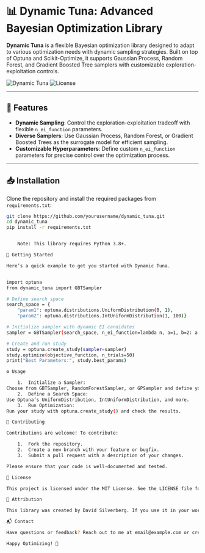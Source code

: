 # 📊 Dynamic Tuna: Advanced Bayesian Optimization Library

**Dynamic Tuna** is a flexible Bayesian optimization library designed to adapt to various optimization needs with dynamic sampling strategies. Built on top of Optuna and Scikit-Optimize, it supports Gaussian Process, Random Forest, and Gradient Boosted Tree samplers with customizable exploration-exploitation controls.

![Dynamic Tuna](https://img.shields.io/badge/bayesian-optimization-blue.svg) ![License](https://img.shields.io/badge/license-MIT-green)

---

## 🌟 Features

- **Dynamic Sampling**: Control the exploration-exploitation tradeoff with flexible `n_ei_function` parameters.
- **Diverse Samplers**: Use Gaussian Process, Random Forest, or Gradient Boosted Trees as the surrogate model for efficient sampling.
- **Customizable Hyperparameters**: Define custom `n_ei_function` parameters for precise control over the optimization process.

---

## 📥 Installation

Clone the repository and install the required packages from `requirements.txt`:

```bash
git clone https://github.com/yourusername/dynamic_tuna.git
cd dynamic_tuna
pip install -r requirements.txt


	Note: This library requires Python 3.8+.

🚀 Getting Started

Here’s a quick example to get you started with Dynamic Tuna.


import optuna
from dynamic_tuna import GBTSampler

# Define search space
search_space = {
    "param1": optuna.distributions.UniformDistribution(0, 1),
    "param2": optuna.distributions.IntUniformDistribution(1, 100)}

# Initialize sampler with dynamic EI candidates
sampler = GBTSampler(search_space, n_ei_function=lambda n, a=1, b=2: a * n + b)

# Create and run study
study = optuna.create_study(sampler=sampler)
study.optimize(objective_function, n_trials=50)
print("Best Parameters:", study.best_params)

⚙️ Usage

	1.	Initialize a Sampler:
Choose from GBTSampler, RandomForestSampler, or GPSampler and define your n_ei_function.
	2.	Define a Search Space:
Use Optuna’s UniformDistribution, IntUniformDistribution, and more.
	3.	Run Optimization:
Run your study with optuna.create_study() and check the results.

🔧 Contributing

Contributions are welcome! To contribute:

	1.	Fork the repository.
	2.	Create a new branch with your feature or bugfix.
	3.	Submit a pull request with a description of your changes.

Please ensure that your code is well-documented and tested.

📜 License

This project is licensed under the MIT License. See the LICENSE file for details.

📣 Attribution

This library was created by David Silverberg. If you use it in your work, please give credit to the original author in documentation or source code comments.

📬 Contact

Have questions or feedback? Reach out to me at email@example.com or create an issue in the repository.

Happy Optimizing! 🎉

